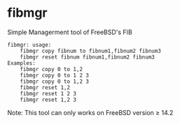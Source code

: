 # fibmgr
Simple Managerment tool of FreeBSD's FIB

```
fibmgr: usage:
	fibmgr copy fibnum to fibnum1,fibnum2 fibnum3
	fibmgr reset fibnum fibnum1,fibnum2 fibnum3
Examples:
	fibmgr copy 0 to 1,2
	fibmgr copy 0 to 1 2 3
	fibmgr copy 0 to 1,2 3
	fibmgr reset 1,2
	fibmgr reset 1 2 3
	fibmgr reset 1,2 3
```

Note: This tool can only works on FreeBSD version ≥ 14.2